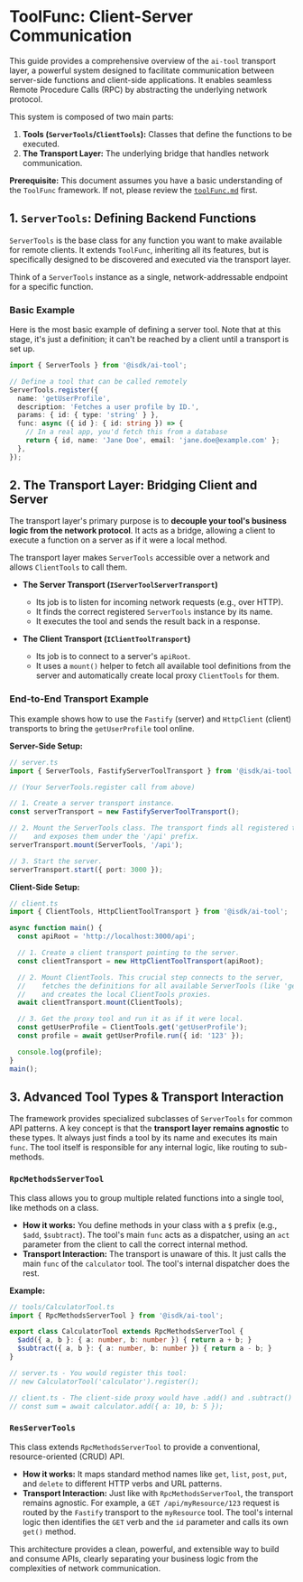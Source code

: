 # ToolFunc: Client-Server Communication

This guide provides a comprehensive overview of the `ai-tool` transport layer, a powerful system designed to facilitate communication between server-side functions and client-side applications. It enables seamless Remote Procedure Calls (RPC) by abstracting the underlying network protocol.

This system is composed of two main parts:

1.  **Tools (`ServerTools`/`ClientTools`):** Classes that define the functions to be executed.
2.  **The Transport Layer:** The underlying bridge that handles network communication.

**Prerequisite:** This document assumes you have a basic understanding of the `ToolFunc` framework. If not, please review the [`toolFunc.md`](./toolFunc.md) first.

## 1. `ServerTools`: Defining Backend Functions

`ServerTools` is the base class for any function you want to make available for remote clients. It extends `ToolFunc`, inheriting all its features, but is specifically designed to be discovered and executed via the transport layer.

Think of a `ServerTools` instance as a single, network-addressable endpoint for a specific function.

### Basic Example

Here is the most basic example of defining a server tool. Note that at this stage, it's just a definition; it can't be reached by a client until a transport is set up.

```typescript
import { ServerTools } from '@isdk/ai-tool';

// Define a tool that can be called remotely
ServerTools.register({
  name: 'getUserProfile',
  description: 'Fetches a user profile by ID.',
  params: { id: { type: 'string' } },
  func: async ({ id }: { id: string }) => {
    // In a real app, you'd fetch this from a database
    return { id, name: 'Jane Doe', email: 'jane.doe@example.com' };
  },
});
```

## 2. The Transport Layer: Bridging Client and Server

The transport layer's primary purpose is to **decouple your tool's business logic from the network protocol**. It acts as a bridge, allowing a client to execute a function on a server as if it were a local method.

The transport layer makes `ServerTools` accessible over a network and allows `ClientTools` to call them.

- **The Server Transport (`IServerToolServerTransport`)**
  - Its job is to listen for incoming network requests (e.g., over HTTP).
  - It finds the correct registered `ServerTools` instance by its name.
  - It executes the tool and sends the result back in a response.

- **The Client Transport (`IClientToolTransport`)**
  - Its job is to connect to a server's `apiRoot`.
  - It uses a `mount()` helper to fetch all available tool definitions from the server and automatically create local proxy `ClientTools` for them.

### End-to-End Transport Example

This example shows how to use the `Fastify` (server) and `HttpClient` (client) transports to bring the `getUserProfile` tool online.

**Server-Side Setup:**

```typescript
// server.ts
import { ServerTools, FastifyServerToolTransport } from '@isdk/ai-tool';

// (Your ServerTools.register call from above)

// 1. Create a server transport instance.
const serverTransport = new FastifyServerToolTransport();

// 2. Mount the ServerTools class. The transport finds all registered tools
//    and exposes them under the '/api' prefix.
serverTransport.mount(ServerTools, '/api');

// 3. Start the server.
serverTransport.start({ port: 3000 });
```

**Client-Side Setup:**

```typescript
// client.ts
import { ClientTools, HttpClientToolTransport } from '@isdk/ai-tool';

async function main() {
  const apiRoot = 'http://localhost:3000/api';

  // 1. Create a client transport pointing to the server.
  const clientTransport = new HttpClientToolTransport(apiRoot);

  // 2. Mount ClientTools. This crucial step connects to the server,
  //    fetches the definitions for all available ServerTools (like 'getUserProfile'),
  //    and creates the local ClientTools proxies.
  await clientTransport.mount(ClientTools);

  // 3. Get the proxy tool and run it as if it were local.
  const getUserProfile = ClientTools.get('getUserProfile');
  const profile = await getUserProfile.run({ id: '123' });

  console.log(profile);
}
main();
```

## 3. Advanced Tool Types & Transport Interaction

The framework provides specialized subclasses of `ServerTools` for common API patterns. A key concept is that the **transport layer remains agnostic** to these types. It always just finds a tool by its name and executes its main `func`. The tool itself is responsible for any internal logic, like routing to sub-methods.

### `RpcMethodsServerTool`

This class allows you to group multiple related functions into a single tool, like methods on a class.

- **How it works:** You define methods in your class with a `$` prefix (e.g., `$add`, `$subtract`). The tool's main `func` acts as a dispatcher, using an `act` parameter from the client to call the correct internal method.
- **Transport Interaction:** The transport is unaware of this. It just calls the main `func` of the `calculator` tool. The tool's internal dispatcher does the rest.

**Example:**

```typescript
// tools/CalculatorTool.ts
import { RpcMethodsServerTool } from '@isdk/ai-tool';

export class CalculatorTool extends RpcMethodsServerTool {
  $add({ a, b }: { a: number, b: number }) { return a + b; }
  $subtract({ a, b }: { a: number, b: number }) { return a - b; }
}

// server.ts - You would register this tool:
// new CalculatorTool('calculator').register();

// client.ts - The client-side proxy would have .add() and .subtract() methods:
// const sum = await calculator.add({ a: 10, b: 5 });
```

### `ResServerTools`

This class extends `RpcMethodsServerTool` to provide a conventional, resource-oriented (CRUD) API.

- **How it works:** It maps standard method names like `get`, `list`, `post`, `put`, and `delete` to different HTTP verbs and URL patterns.
- **Transport Interaction:** Just like with `RpcMethodsServerTool`, the transport remains agnostic. For example, a `GET /api/myResource/123` request is routed by the `Fastify` transport to the `myResource` tool. The tool's internal logic then identifies the `GET` verb and the `id` parameter and calls its own `get()` method.

This architecture provides a clean, powerful, and extensible way to build and consume APIs, clearly separating your business logic from the complexities of network communication.